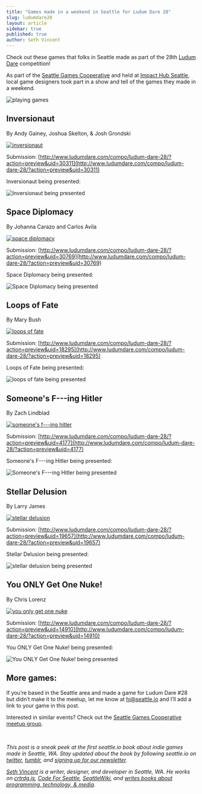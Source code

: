 ```yaml
---
title: "Games made in a weekend in Seattle for Ludum Dare 28"
slug: ludumdare28
layout: article
sidebar: true
published: true
author: Seth Vincent
---
```


Check out these games that folks in Seattle made as part of the 28th [Ludum Dare](http://www.ludumdare.com/compo/) competition!

As part of the [Seattle Games Cooperative](http://www.meetup.com/SeattleGames/) and held at [Impact Hub Seattle](http://impacthubseattle.com/), local game designers took part in a show and tell of the games they made in a weekend.

![playing games](https://lh5.googleusercontent.com/-FsUvISpJfXI/UsZONjGMJUI/AAAAAAAABOA/ItEmdi1WOI4/w668-h445-no/IMG_3854.JPG)


## Inversionaut
By Andy Gainey, Joshua Skelton, & Josh Grondski

[![inversionaut](http://www.ludumdare.com/compo/wp-content/compo2/308734/30311-shot0.png)](http://www.ludumdare.com/compo/ludum-dare-28/?action=preview&uid=30311)

Submission: [http://www.ludumdare.com/compo/ludum-dare-28/?action=preview&uid=30311](http://www.ludumdare.com/compo/ludum-dare-28/?action=preview&uid=30311)

Inversionaut being presented:

![Inversionaut being presented](https://lh4.googleusercontent.com/-6Gv2tLTpO8s/UsZOFUD4gAI/AAAAAAAABNk/bSkGac15kSQ/w668-h445-no/IMG_3851.JPG)

## Space Diplomacy
By Johanna Carazo and Carlos Avila

[![space diplomacy](http://www.ludumdare.com/compo/wp-content/compo2/308734/30769-shot3.png)](http://www.ludumdare.com/compo/ludum-dare-28/?action=preview&uid=30769)

Submission: [http://www.ludumdare.com/compo/ludum-dare-28/?action=preview&uid=30769](http://www.ludumdare.com/compo/ludum-dare-28/?action=preview&uid=30769)

Space Diplomacy being presented:

![Space Diplomacy being presented](https://lh3.googleusercontent.com/-vgiIMUQPeyE/UsZNmfaDURI/AAAAAAAABLY/xpgSfMeahCE/w668-h445-no/IMG_3839.JPG)

## Loops of Fate
By Mary Bush

[![loops of fate](http://www.ludumdare.com/compo/wp-content/compo2/thumb/790f78d7f885bc82ff27ea281e4b20ed.jpg)](http://www.ludumdare.com/compo/ludum-dare-28/?action=preview&uid=18295)

Submission: [http://www.ludumdare.com/compo/ludum-dare-28/?action=preview&uid=18295](http://www.ludumdare.com/compo/ludum-dare-28/?action=preview&uid=18295)

Loops of Fate being presented:

![loops of fate being presented](https://lh4.googleusercontent.com/-efDreitlOTg/UsZN86zaToI/AAAAAAAABM8/fRd6tnyA6SA/w668-h445-no/IMG_3846.JPG)

## Someone's F---ing Hitler
By Zach Lindblad

[![someone's f---ing hitler](http://www.ludumdare.com/compo/wp-content/compo2/thumb/cf410a508187aa8a7bc69a8b71b7b0e0.jpg)](http://www.ludumdare.com/compo/ludum-dare-28/?action=preview&uid=4177)

Submission: [http://www.ludumdare.com/compo/ludum-dare-28/?action=preview&uid=4177](http://www.ludumdare.com/compo/ludum-dare-28/?action=preview&uid=4177)

Someone's F---ing Hitler being presented:

![Someone's F---ing Hitler being presented](https://lh3.googleusercontent.com/-6AGn1zhBTzY/UsZN9dRHIvI/AAAAAAAABNE/k8fZBj-yYVo/w668-h445-no/IMG_3847.JPG)

## Stellar Delusion
By Larry James

[![stellar delusion](http://www.ludumdare.com/compo/wp-content/compo2/thumb/f74e8ad9a7a8fb369e54200c70cc6703.jpg)](http://www.ludumdare.com/compo/ludum-dare-28/?action=preview&uid=19657)

Submission: [http://www.ludumdare.com/compo/ludum-dare-28/?action=preview&uid=19657](http://www.ludumdare.com/compo/ludum-dare-28/?action=preview&uid=19657)

Stellar Delusion being presented:

![stellar delusion being presented](https://lh4.googleusercontent.com/-9GKLdFmQioA/UsZNvYJQhdI/AAAAAAAABME/Zr37iPms4bE/w668-h445-no/IMG_3841.JPG)

## You ONLY Get One Nuke!
By Chris Lorenz

[![you only get one nuke](http://www.ludumdare.com/compo/wp-content/compo2/thumb/2c3f359ed27477f47b544e015774ac1a.jpg)](http://www.ludumdare.com/compo/ludum-dare-28/?action=preview&uid=14910)

Submission: [http://www.ludumdare.com/compo/ludum-dare-28/?action=preview&uid=14910](http://www.ludumdare.com/compo/ludum-dare-28/?action=preview&uid=14910)

You ONLY Get One Nuke! being presented:

![You ONLY Get One Nuke! being presented](https://lh3.googleusercontent.com/-UitLWsiiQNQ/UsZOFNHkJDI/AAAAAAAABNg/Hk0bK8F9DqA/w668-h445-no/IMG_3849.JPG)

## More games:

If you’re based in the Seattle area and made a game for Ludum Dare #28 but didn’t make it to the meetup, let me know at [hi@seattle.io](mailto:hi@seattle.io) and I’ll add a link to your game in this post.

Interested in similar events? Check out the [Seattle Games Cooperative meetup group](http://www.meetup.com/SeattleGamesCooperative).

<br>

_This post is a sneak peek at the first seattle.io book about indie games made in Seattle, WA. Stay updated about the book by following seattle.io on [twitter](http://twitter.com/seattleio), [tumblr](http://seattleio.tumblr.com), and [signing up for our newsletter](http://seattle.io/#newsletter)._

_[Seth Vincent](http://sethvincent.com) is a writer, designer, and developer in Seattle, WA. He works on [crtrdg.js](http://crtrdg.github.io), [Code For Seattle](http://codeforseattle.org), [SeattleWiki](http://seattlewiki.net), and [writes books about programming, technology, & media](http://superbigtree.com/books)._